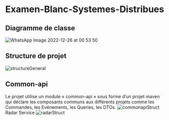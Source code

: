 # Examen-Blanc-Systemes-Distribues
## Diagramme de classe
![WhatsApp Image 2022-12-26 at 00 53 50](https://user-images.githubusercontent.com/80216049/209487201-f7fd52b7-dfab-4075-b6f5-2dff86d70f71.jpeg)
## Structure de projet
![structureGeneral](https://user-images.githubusercontent.com/80216049/209487341-b0893864-0af0-41c5-9531-d30fa008a52d.PNG)
## Common-api
Le projet utilise un module « common-api » sous forme d’un projet maven qui déclare les composants communs aux différents projets comme les Commandes, les Evénements, les Queries, les DTOs.
![commonapiStruct](https://user-images.githubusercontent.com/80216049/209487380-b7db092e-aea5-498e-a514-fd23c1724c07.PNG)
Radar Service
![radarStruct](https://user-images.githubusercontent.com/80216049/209487393-e68b49e1-fdfa-4f45-9aa8-e6b222f7dcf5.PNG)
